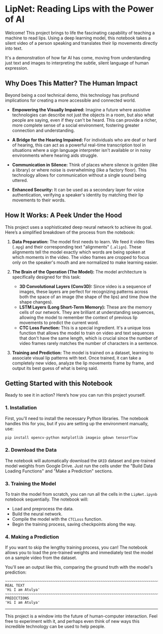 # LipNet: Reading Lips with the Power of AI 

Welcome! This project brings to life the fascinating capability of teaching a machine to read lips. Using a deep learning model, this notebook takes a silent video of a person speaking and translates their lip movements directly into text.

It's a demonstration of how far AI has come, moving from understanding just text and images to interpreting the subtle, silent language of human expression.

## Why Does This Matter? The Human Impact

Beyond being a cool technical demo, this technology has profound implications for creating a more accessible and connected world.

* **Empowering the Visually Impaired:** Imagine a future where assistive technologies can describe not just the objects in a room, but also what people are saying, even if they can't be heard. This can provide a richer, more complete sense of a social environment, fostering greater connection and understanding.

* **A Bridge for the Hearing Impaired:** For individuals who are deaf or hard of hearing, this can act as a powerful real-time transcription tool in situations where a sign language interpreter isn't available or in noisy environments where hearing aids struggle.

* **Communication in Silence:** Think of places where silence is golden (like a library) or where noise is overwhelming (like a factory floor). This technology allows for communication without a single sound being uttered.

* **Enhanced Security:** It can be used as a secondary layer for voice authentication, verifying a speaker's identity by matching their lip movements to their words.

## How It Works: A Peek Under the Hood

This project uses a sophisticated deep neural network to achieve its goal. Here’s a simplified breakdown of the process from the notebook:

1.  **Data Preparation:** The model first needs to learn. We feed it video files (`.mpg`) and their corresponding text "alignments" (`.align`). These alignments tell the model exactly which words are being spoken at which moments in the video. The video frames are cropped to focus only on the speaker's mouth and are normalized to make learning easier.

2.  **The Brain of the Operation (The Model):** The model architecture is specifically designed for this task:
    * **3D Convolutional Layers (Conv3D):** Since video is a sequence of images, these layers are perfect for recognizing patterns across both the space of an image (the shape of the lips) and time (how the shape changes).
    * **LSTM Layers (Long Short-Term Memory):** These are the memory cells of our network. They are brilliant at understanding sequences, allowing the model to remember the context of previous lip movements to predict the current word.
    * **CTC Loss Function:** This is a special ingredient. It's a unique loss function that allows the model to train on video and text sequences that don't have the same length, which is crucial since the number of video frames rarely matches the number of characters in a sentence.

3.  **Training and Prediction:** The model is trained on a dataset, learning to associate visual lip patterns with text. Once trained, it can take a completely new video, analyze the lip movements frame by frame, and output its best guess of what is being said.

## Getting Started with this Notebook

Ready to see it in action? Here’s how you can run this project yourself.

### 1. Installation

First, you'll need to install the necessary Python libraries. The notebook handles this for you, but if you are setting up the environment manually, use:

```bash
pip install opencv-python matplotlib imageio gdown tensorflow
```

### 2. Download the Data

The notebook will automatically download the `GRID` dataset and pre-trained model weights from Google Drive. Just run the cells under the "Build Data Loading Functions" and "Make a Prediction" sections.

### 3. Training the Model

To train the model from scratch, you can run all the cells in the `LipNet.ipynb` notebook sequentially. The notebook will:
* Load and preprocess the data.
* Build the neural network.
* Compile the model with the `CTCLoss` function.
* Begin the training process, saving checkpoints along the way.

### 4. Making a Prediction

If you want to skip the lengthy training process, you can! The notebook allows you to load the pre-trained weights and immediately test the model on a sample video from the dataset.

You'll see an output like this, comparing the ground truth with the model's prediction:

```text
~~~~~~~~~~~~~~~~~~~~~~~~~~~~~~~~~~~~~~~~~~~~~~~~~~~~~~~~~~~~~~~~~~~~~~~~~~~~~~~~~~~~~~~~~~~~~~~~~~~~ REAL TEXT
'Hi I am Atulya'
~~~~~~~~~~~~~~~~~~~~~~~~~~~~~~~~~~~~~~~~~~~~~~~~~~~~~~~~~~~~~~~~~~~~~~~~~~~~~~~~~~~~~~~~~~~~~~~~~~~~ PREDICTIONS
'Hi I am Atulya'
```

---

This project is a window into the future of human-computer interaction. Feel free to experiment with it, and perhaps even think of new ways this incredible technology can be used to help people. 
